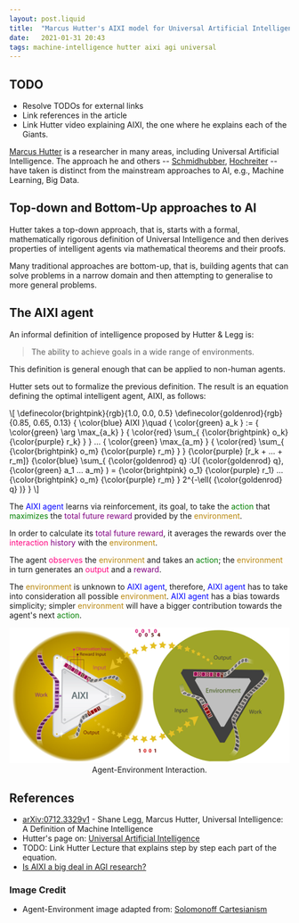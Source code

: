 ```yaml
---
layout: post.liquid
title:  "Marcus Hutter's AIXI model for Universal Artificial Intelligence"
date:   2021-01-31 20:43
tags: machine-intelligence hutter aixi agi universal
---
```


## TODO

- Resolve TODOs for external links
- Link references in the article
- Link Hutter video explaining AIXI, the one where he explains each of the Giants.

[Marcus Hutter](TODO) is a researcher in many areas, including Universal Artificial Intelligence.
The approach he and others -- [Schmidhubber](TODO), 
[Hochreiter](TODO) -- 
have taken is distinct from the mainstream approaches to AI, e.g., 
Machine Learning, Big Data.

## Top-down and Bottom-Up approaches to AI

Hutter takes a top-down approach, that is, starts with a formal, 
mathematically rigorous definition of Universal Intelligence and then derives properties 
of intelligent agents via mathematical theorems and their proofs.

Many traditional approaches are bottom-up, that is, building agents that can 
solve problems in a narrow domain and then attempting to generalise to more general problems.

## The AIXI agent

An informal definition of intelligence proposed by Hutter & Legg is:

> The ability to achieve goals in a wide range of environments.

This definition is general enough that can be applied to non-human agents.

Hutter sets out to formalize the previous definition. The result is an equation 
defining the optimal intelligent agent, AIXI, as follows:

\\[
    \definecolor{brightpink}{rgb}{1.0, 0.0, 0.5}
    \definecolor{goldenrod}{rgb}{0.85, 0.65, 0.13}
    { \color{blue} AIXI }\quad 
    { \color{green} a_k } := 
        { \color{green} \arg \max_{a_k} } 
        { \color{red} \sum_{ {\color{brightpink} o_k} {\color{purple} r_k} } } 
        ... 
        { \color{green} \max_{a_m} } 
        { \color{red} \sum_{ 
                {\color{brightpink} o_m} 
                {\color{purple} r_m} 
            } 
        } 
        {\color{purple} [r_k + ... + r_m]} 
        {\color{blue} \sum_{
                {\color{goldenrod} q}
                :U(
                {\color{goldenrod} q}, 
                {\color{green} a_1 ... a_m}
                ) = 
                {\color{brightpink} o_1} {\color{purple} r_1} 
                ...
                {\color{brightpink} o_m} {\color{purple} r_m}
            } 
            2^{-\ell( {\color{goldenrod} q} )}
        }
\\]

The <span style="color: blue">AIXI agent</span> learns via reinforcement, its goal, to 
take the <span style="color: green">action</span> that 
<span style="color: green">maximizes</span>
the <span style="color: purple">total future reward</span> provided by the
<span style="color: #B8860B">environment</span>.

In order to calculate its <span style="color: purple">total future reward</span>, it averages
the rewards over the <span style="color: #FF007F">interaction</span>
<span style="color: purple">history</span> with the 
<span style="color: #B8860B">environment</span>. 

The agent <span style="color: #FF007F">observes</span> the 
<span style="color: #B8860B">environment</span> and takes
an <span style="color: green">action</span>; the 
<span style="color: #B8860B">environment</span> in turn generates an 
<span style="color: #FF007F">output</span> and a 
<span style="color: purple">reward</span>.

The <span style="color: #B8860B">environment</span> is unknown to 
<span style="color: blue">AIXI agent</span>, therefore, 
<span style="color: blue">AIXI agent</span> has to take into consideration
all possible <span style="color: #B8860B">environment</span>. 
<span style="color: blue">AIXI agent</span> 
has a bias towards simplicity; simpler
<span style="color: #B8860B">environment</span> will have a bigger 
contribution towards the agent's next <span style="color: green">action</span>.


<div style="text-align: center">
    <img src="/assets/images/aixi-environment.png">
    <figcaption>Agent-Environment Interaction.</figcaption>
</div>

## References

- [arXiv:0712.3329v1](https://arxiv.org/abs/0712.3329v1) - Shane Legg, Marcus Hutter, Universal Intelligence: A Definition of Machine Intelligence
- Hutter's page on: [Universal Artificial Intelligence](http://www.hutter1.net/ai/uaibook.htm)
- TODO: Link Hutter Lecture that explains step by step each part of the equation.
- [Is AIXI a big deal in AGI research?](https://ai.stackexchange.com/a/10377/15369)

### Image Credit

- Agent-Environment image adapted from: [Solomonoff Cartesianism](https://www.lesswrong.com/posts/AszKwKyhBPZAnCstA/solomonoff-cartesianism)
